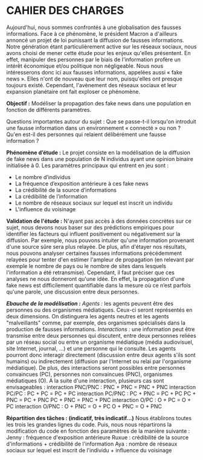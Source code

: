 # CAHIER DES CHARGES


Aujourd'hui, nous sommes confrontés à une globalisation des fausses informations. Face à ce phénomène, le président Macron a d'ailleurs annoncé un projet de loi punissant la diffusion de fausses informations. Notre génération étant particulièrement active sur les réseaux sociaux, nous avons choisi de mener cette étude pour les enjeux qu'elles présentent.  En effet, manipuler des personnes par le biais de l'information profère un intérêt économique et/ou politique non négligeable.
Nous nous intéresserons donc ici aux fausses informations, appelées aussi « fake news ». Elles n'ont de nouveau que leur nom, puisqu'elles ont presque toujours existé. Cependant, l'avènement des réseaux sociaux et leur expansion planétaire ont fait exploser ce phénomène.

**__Objectif :__** Modéliser la propagation des fake news dans une population en fonction de différents paramètres.
	
Questions importantes autour du sujet :
Que se passe-t-il lorsqu'on introduit une fausse information dans un environnement « connecté » ou non ?
Qu'en est-il des personnes qui relaient délibérément une fausse information ?

**__Phénomène d’étude :__**
	Le projet consiste en la modélisation de la diffusion de fake news dans une population de N individus ayant une opinion binaire initialisée à 0. 
	Les paramètres principaux qui entrent en jeu sont :
- Le nombre d’individus
- La fréquence d’exposition antérieure à ces fake news
- La crédibilité de la source d’informations
- La crédibilité de l’information
- Le nombre de réseaux sociaux sur lequel est inscrit un individu
- L'influence du voisinage

**__Validation de l'étude :__**
	N'ayant pas accès à des données concrètes sur ce sujet, nous devons nous baser sur des prédictions empiriques pour identifier les facteurs qui influent positivement ou négativement sur la diffusion. Par exemple, nous pouvons intuiter qu'une information provenant d'une source sûre sera plus relayée. De plus, afin d'étayer nos résultats, nous pouvons analyser certaines fausses informations précédemment relayées pour tenter d'en estimer l'ampleur de propagation (en relevant par exemple le nombre de pays ou le nombre de sites dans lesquels l'information a été retransmise).
	Cependant, il faut préciser que ces analyses ne nous donneront qu'une idée. En effet, la propagation d'une fake news est difficilement quantifiable dans la mesure où ce n’est parfois qu'une parole, une discussion entre deux personnes.

**_Ebauche de la modélisation :_**
_Agents :_ les agents peuvent être des personnes ou des organismes médiatiques. Ceux-ci seront représentés en deux dimensions. On distinguera les agents neutres et les agents "malveillants" comme, par exemple, des organismes spécialisés dans la production de fausses informations.
_Interactions :_ une information peut être transmise entre deux personnes qui discutent, entre deux personnes reliées par un réseau social ou entre un organisme médiatique (média audiovisuel, site Internet, journal, …) et une personne qui le consulte. Les agents pourront donc interagir directement (discussion entre deux agents s'ils sont humains) ou indirectement (diffusion par l'Internet ou relai par l'organisme médiatique). De plus, des interactions seront possibles entre personnes convaincues (PC), personnes non convaincues (PNC), organismes médiatiques (O).
	A la suite d'une interaction, plusieurs cas sont envisageables :
interaction PNC/PNC :
PNC + PNC = PNC + PNC
interaction PC/PC :
PC + PC = PC + PC
interaction PC/PNC :
PC + PNC = PC + PC
PC + PNC = PC + PNC
PC + PNC = PNC + PNC
interaction O/PC :
O + PC = O + PC
interaction O/PNC :
O + PNC = O + PC
O + PNC = O + PNC

**__Répartition des tâches : (indicatif, très indicatif…)__**
	Nous établirons toutes les trois les grandes lignes du code. Puis, nous nous répartirons la modification du code en fonction des paramètres de la manière suivante :
Jenny : fréquence d'exposition antérieure
Ruxue : crédibilité de la source d'informations + crédibilité de l'information
Aya : nombre de réseaux sociaux sur lequel est inscrit de l'individu + influence du voisinage
